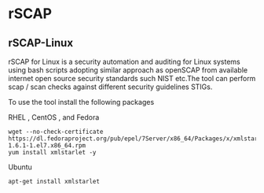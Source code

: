 # rSCAP


## rSCAP-Linux

rSCAP for Linux is a security automation and auditing for Linux systems using bash scripts adopting similar approach as openSCAP from available  internet  open source security standards such NIST etc.The tool can perform scap / scan checks against different security guidelines STIGs.

To use the tool install the following packages

RHEL , CentOS , and Fedora 

```
wget --no-check-certificate https://dl.fedoraproject.org/pub/epel/7Server/x86_64/Packages/x/xmlstarlet-1.6.1-1.el7.x86_64.rpm
yum install xmlstarlet -y

```

Ubuntu 

```
apt-get install xmlstarlet
```


